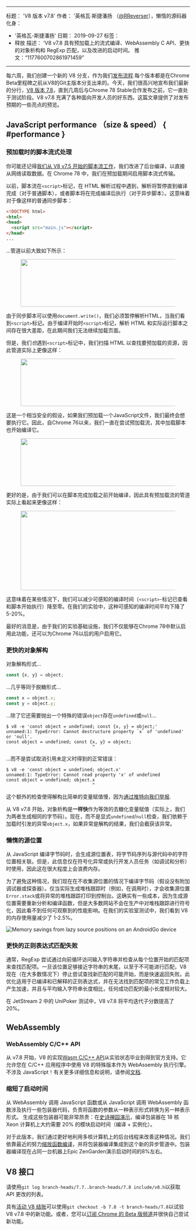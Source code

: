 ***

标题： 'V8 版本 v7.8'
作者： '英格瓦·斯捷潘扬 （[@RReverser](https://twitter.com/RReverser)），懒惰的源码器
化身：

*   '英格瓦-斯捷潘扬'
    日期： 2019-09-27
    标签：
*   释放
    描述： 'V8 v7.8 具有预加载上的流式编译、WebAssembly C API、更快的对象析构和 RegExp 匹配，以及改进的启动时间。
    推文：“1177600702861971459”

***

每六周，我们创建一个新的 V8 分支，作为我们[发布流程](/docs/release-process).每个版本都是在Chrome Beta里程碑之前从V8的Git主版本分支出来的。今天，我们很高兴地宣布我们最新的分行，[V8 版本 7.8](https://chromium.googlesource.com/v8/v8.git/+log/branch-heads/7.8)，直到几周后与Chrome 78 Stable合作发布之前，它一直处于测试阶段。V8 v7.8 充满了各种面向开发人员的好东西。这篇文章提供了对发布预期的一些亮点的预览。

## JavaScript performance （size & speed） { #performance }

### 预加载时的脚本流式处理

你可能还记得[我们从 V8 v7.5 开始的脚本流工作](/blog/v8-release-75#script-streaming-directly-from-network)，我们改进了后台编译，以直接从网络读取数据。在 Chrome 78 中，我们在预加载期间启用脚本流式传输。

以前，脚本流在`<script>`标记，在 HTML 解析过程中遇到，解析将暂停直到编译完成（对于普通脚本），或者脚本将在完成编译后执行（对于异步脚本）。这意味着对于像这样的普通同步脚本：

```html
<!DOCTYPE html>
<html>
<head>
  <script src="main.js"></script>
</head>
...
```

...管道以前大致如下所示：

<figure>
  <img src="/_img/v8-release-78/script-streaming-0.svg" width="458" height="130" alt="" loading="lazy">
</figure>

由于同步脚本可以使用`document.write()`，我们必须暂停解析HTML，当我们看到`<script>`标记。由于编译开始时`<script>`标记，解析 HTML 和实际运行脚本之间存在很大差距，在此期间我们无法继续加载页面。

但是，我们*也*遇到`<script>`标记中，我们扫描 HTML 以查找要预加载的资源，因此管道实际上更像这样：

<figure>
  <img src="/_img/v8-release-78/script-streaming-1.svg" width="600" height="130" alt="" loading="lazy">
</figure>

这是一个相当安全的假设，如果我们预加载一个JavaScript文件，我们最终会想要执行它。因此，自Chrome 76以来，我们一直在尝试预加载流，其中加载脚本也开始编译它。

<figure>
  <img src="/_img/v8-release-78/script-streaming-2.svg" width="495" height="130" alt="" loading="lazy">
</figure>

更好的是，由于我们可以在脚本完成加载之前开始编译，因此具有预加载流的管道实际上看起来更像这样：

<figure>
  <img src="/_img/v8-release-78/script-streaming-3.svg" width="480" height="217" alt="" loading="lazy">
</figure>

这意味着在某些情况下，我们可以减少可感知的编译时间（`<script>`-标记已查看和脚本开始执行）降至零。在我们的实验中，这种可感知的编译时间平均下降了5-20%。

最好的消息是，由于我们的实验基础设施，我们不仅能够在Chrome 78中默认启用此功能，还可以为Chrome 76以后的用户启用它。

### 更快的对象解构

对象解构形式...

```js
const {x, y} = object;
```

...几乎等同于脱糖形式...

```js
const x = object.x;
const y = object.y;
```

...除了它还需要抛出一个特殊的错误`object`存在`undefined`或`null`...

    $ v8 -e 'const object = undefined; const {x, y} = object;'
    unnamed:1: TypeError: Cannot destructure property `x` of 'undefined' or 'null'.
    const object = undefined; const {x, y} = object;
                                     ^

...而不是尝试取消引用未定义时得到的正常错误：

    $ v8 -e 'const object = undefined; object.x'
    unnamed:1: TypeError: Cannot read property 'x' of undefined
    const object = undefined; object.x
                                     ^

这个额外的检查使得解构比简单的变量赋值慢，因为[通过推特向我们举报](https://twitter.com/mkubilayk/status/1166360933087752197).

从 V8 v7.8 开始，对象析构是**一样快**作为等效的去糖化变量赋值（实际上，我们为两者生成相同的字节码）。现在，而不是显式`undefined`/`null`检查，我们依赖于加载时引发的异常`object.x`，如果异常是解构的结果，我们会截获该异常。

### 懒惰的源位置

从 JavaScript 编译字节码时，会生成源位置表，将字节码序列与源代码中的字符位置相关联。但是，此信息仅在符号化异常或执行开发人员任务（如调试和分析）时使用，因此这在很大程度上会浪费内存。

为了避免这种情况，我们现在在不收集源位置的情况下编译字节码（假设没有附加调试器或探查器）。仅当实际生成堆栈跟踪时（例如，在调用时），才会收集源位置`Error.stack`或将异常的堆栈跟踪打印到控制台。这确实有一些成本，因为生成源位置需要重新分析和编译函数，但是大多数网站不会在生产中对堆栈跟踪进行符号化，因此看不到任何可观察到的性能影响。在我们的实验室测试中，我们看到 V8 的内存使用量减少了 1-2.5%。

![Memory savings from lazy source positions on an AndroidGo device](/\_img/v8-release-78/memory-savings.svg)

### 更快的正则表达式匹配失败

通常，RegExp 尝试通过向前循环访问输入字符串并检查从每个位置开始的匹配项来查找匹配项。一旦该位置足够接近字符串的末尾，以至于不可能进行匹配，V8 现在（在大多数情况下）停止尝试查找新匹配的可能开始，而是快速返回失败。此优化适用于已编译和已解释的正则表达式，并在无法找到匹配项的常见工作负载上产生加速，并且与平均输入字符串长度相比，任何成功匹配的最小长度相对较大。

在 JetStream 2 中的 UniPoker 测试中，V8 v7.8 将平均迭代子分数提高了 20%。

## WebAssembly

### WebAssembly C/C++ API

从 v7.8 开始，V8 的实现[Wasm C/C++ API](https://github.com/WebAssembly/wasm-c-api)从实验状态毕业到得到官方支持。它允许您在 C/C++ 应用程序中使用 V8 的特殊版本作为 WebAssembly 执行引擎。不涉及 JavaScript！有关更多详细信息和说明，请参阅[文档](https://docs.google.com/document/d/1oFPHyNb_eXg6NzrE6xJDNPdJrHMZvx0LqsD6wpbd9vY/edit).

### 缩短了启动时间

从 WebAssembly 调用 JavaScript 函数或从 JavaScript 调用 WebAssembly 函数涉及执行一些包装器代码，负责将函数的参数从一种表示形式转换为另一种表示形式。 生成这些包装器可能非常昂贵：在[史诗禅园演示](https://s3.amazonaws.com/mozilla-games/ZenGarden/EpicZenGarden.html)，编译包装器在 18 核 Xeon 计算机上大约需要 20% 的模块启动时间（编译 + 实例化）。

对于此版本，我们通过更好地利用多核计算机上的后台线程来改善这种情况。我们依靠最近的努力[缩放函数编译](/blog/v8-release-77#wasm-compilation)，并将包装器编译集成到这个新的异步管道中。包装器编译现在占同一台机器上Epic ZenGarden演示启动时间的8%左右。

## V8 接口

请使用`git log branch-heads/7.7..branch-heads/7.8 include/v8.h`以获取 API 更改的列表。

具有[活动 V8 结账](/docs/source-code#using-git)可以使用`git checkout -b 7.8 -t branch-heads/7.8`以试验 V8 v7.8 中的新功能。或者，您可以[订阅 Chrome 的 Beta 版频道](https://www.google.com/chrome/browser/beta.html)并很快自己尝试新功能。
